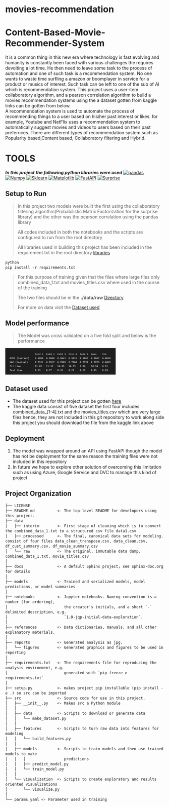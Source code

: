 # movies-recommendation
# Content-Based-Movie-Recommender-System
It is a common thing in this new era where technology is fast evolving and humanity is constantly been faced with various challenges the requires devolting a lot time. He then need to leave some task to the process of automation and one of such task is a recommendation system. No one wants to waste time surfling a amazon or boomplayer in service for a product or musics of interest. Such task can be left to one of the sub of AI which is recommendation system.
This project uses a user-item collaboratory algorithm, and a pearson correlation algorithm to build a movies recommendation systems using the a dataset gotten from kaggle links can be gotten from below.  
A recommendation system is used to automate the process of recommending things to a user based on his\her past interest or likes. for example, Youtube and NetFlix uses a recommendation system to automatically suggest movies and videos to users based on their past prefernces. There are different types of recommendation system such as Popularity based,Content based, Collaboratory filtering and Hybrid.



# TOOLS
___In this project the following python libraries were used___
[![pandas](https://img.shields.io/badge/Pandas-green.svg?style=flat&logo=pandas&logoColor=white)](http://pandas.pydata.org/doc/)
[![Numpy](https://img.shields.io/badge/Numpy-red.svg?style=flat&logo=numpy&logoColor=white)](http://numpy.org/doc/stable/)
[![Sklearn](https://img.shields.io/badge/Sklearn-green.svg?style=flat&logo=scikit-learn&logoColor=white)](http://scikit-learn.org/stable/modules/classes.html)
[![Matplotlib](https://img.shields.io/badge/matplotlib-yellow.svg?style=flat&logo=matplotlib&logoColor=white)](http://matplotlib.org/stable/api/index.html)
[![FastAPI](https://img.shields.io/badge/fastapi-yellow.svg?style=flat&logo=fastapi&logoColor=white)](http://matplotlib.org/stable/api/index.html)
[![Surprise](https://img.shields.io/badge/scikit-surprise-yellow.svg?style=flat&logo=scikit-surprise&logoColor=white)](https://www.surpriselib.com)


## Setup to Run

> In this project two models were built the first using the collaboratory filtering algorithm(Probabilistic Matrix Factorization for the surprise library) and the other was the pearson correlation using the pandas library
>
> All codes included in both the notebooks and the scripts are configured to run from the root directory 
>
> All libraries used in building this project has been included in the requirement.txt in the root directory <a href="requirements.txt"> libraries </a>
```
python
pip install -r requirements.txt
```

> For this purpose of training given that the files where large files only combined_data_1.txt and movies_titles.csv where used in the course of the training
>
> The two files should be in the **./data/raw** <a href="data/raw">Directory</a>
>
> For more on data visit the <a href="#Dataset used">Dataset used</a>

## Model performance
> The Model was cross validated on a five fold split and below is the performance
<img src="reports\figures\svd_model_performance.JPG" width="350">

## Dataset used

* The dataset used for this project can be gotten [here](https://www.kaggle.com/datasets/netflix-inc/netflix-prize-data)
* The kaggle data consist of five dataset the first four includes combined_data_[1-4].txt and the movies_titles.csv which are very large files hence, they are not included in this git repository to work along side this project you should download the file from the kaggle link above

## Deployment
1. The model was wrapped around an API using FastAPI though the model has not be deployment for the same reason the training files were not included in this repository
2. In future we hope to explore other solution of overcoming this limitation such as using Azure, Google Service and DVC to manage this kind of project


Project Organization
------------

    ├── LICENSE
    ├── README.md          <- The top-level README for developers using this project.
    ├── data
    │   ├── interim        <- First stage of cleaning which is to convert the combined_data_1.txt to a structured csv file data1.csv
    │   ├── processed      <- The final, canonical data sets for modeling. consist of four files data_clean_transpose.csv, data_clean.csv, df_cust_summary.csv, df_movie_summary.csv
    │   └── raw            <- The original, immutable data dump. combined_data_1.txt, movie_titles.csv
    │
    ├── docs               <- A default Sphinx project; see sphinx-doc.org for details
    │
    ├── models             <- Trained and serialized models, model predictions, or model summaries
    │
    ├── notebooks          <- Jupyter notebooks. Naming convention is a number (for ordering),
    │                         the creator's initials, and a short `-` delimited description, e.g.
    │                         `1.0-jqp-initial-data-exploration`.
    │
    ├── references         <- Data dictionaries, manuals, and all other explanatory materials.
    │
    ├── reports            <- Generated analysis as jpg.
    │   └── figures        <- Generated graphics and figures to be used in reporting
    │
    ├── requirements.txt   <- The requirements file for reproducing the analysis environment, e.g.
    │                         generated with `pip freeze > requirements.txt`
    │
    ├── setup.py           <- makes project pip installable (pip install -e .) so src can be imported
    ├── src                <- Source code for use in this project.
    │   ├── __init__.py    <- Makes src a Python module
    │   │
    │   ├── data           <- Scripts to download or generate data
    │   │   └── make_dataset.py
    │   │
    │   ├── features       <- Scripts to turn raw data into features for modeling
    │   │   └── build_features.py
    │   │
    │   ├── models         <- Scripts to train models and then use trained models to make
    │   │   │                 predictions
    │   │   ├── predict_model.py
    │   │   └── train_model.py
    │   │
    │   └── visualization  <- Scripts to create exploratory and results oriented visualizations
    │       └── visualize.py
    │
    └── params.yaml <- Parameter used in training